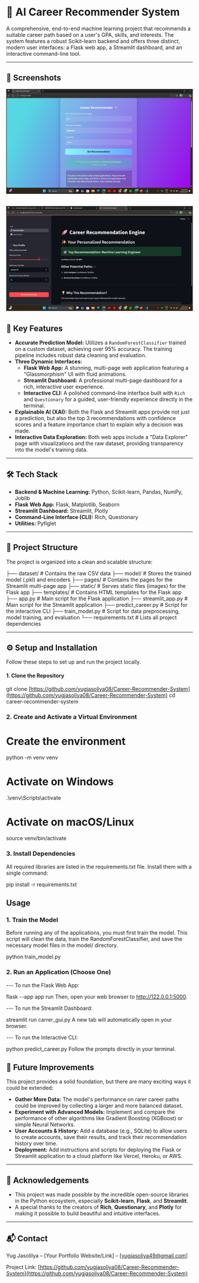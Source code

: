 # 🤖 AI Career Recommender System

A comprehensive, end-to-end machine learning project that recommends a suitable career path based on a user's GPA, skills, and interests. The system features a robust Scikit-learn backend and offers three distinct, modern user interfaces: a Flask web app, a Streamlit dashboard, and an interactive command-line tool.

---

## 📸 Screenshots

![alt text](image.png)

![alt text](image-1.png)
---

## 🚀 Key Features

* **Accurate Prediction Model:** Utilizes a `RandomForestClassifier` trained on a custom dataset, achieving over 95% accuracy. The training pipeline includes robust data cleaning and evaluation.
* **Three Dynamic Interfaces:**
    * **Flask Web App:** A stunning, multi-page web application featuring a "Glassmorphism" UI with fluid animations.
    * **Streamlit Dashboard:** A professional multi-page dashboard for a rich, interactive user experience.
    * **Interactive CLI:** A polished command-line interface built with `Rich` and `Questionary` for a guided, user-friendly experience directly in the terminal.
* **Explainable AI (XAI):** Both the Flask and Streamlit apps provide not just a prediction, but also the top 3 recommendations with confidence scores and a feature importance chart to explain *why* a decision was made.
* **Interactive Data Exploration:** Both web apps include a "Data Explorer" page with visualizations and the raw dataset, providing transparency into the model's training data.

---

## 🛠️ Tech Stack

* **Backend & Machine Learning:** Python, Scikit-learn, Pandas, NumPy, Joblib
* **Flask Web App:** Flask, Matplotlib, Seaborn
* **Streamlit Dashboard:** Streamlit, Plotly
* **Command-Line Interface (CLI):** Rich, Questionary
* **Utilities:** Pyfiglet

---

## 📂 Project Structure

The project is organized into a clean and scalable structure:

├── dataset/              # Contains the raw CSV data
├── model/                # Stores the trained model (.pkl) and encoders
├── pages/                # Contains the pages for the Streamlit multi-page app
├── static/               # Serves static files (images) for the Flask app
├── templates/            # Contains HTML templates for the Flask app
├── app.py                # Main script for the Flask application
├── streamlit_app.py      # Main script for the Streamlit application
├── predict_career.py     # Script for the interactive CLI
├── train_model.py        # Script for data preprocessing, model training, and evaluation
└── requirements.txt      # Lists all project dependencies

---

## ⚙️ Setup and Installation

Follow these steps to set up and run the project locally.


#### 1. Clone the Repository

git clone [https://github.com/yugjasoliya08/Career-Recommender-System](https://github.com/yugjasoliya08/Career-Recommender-System)
cd career-recommender-system

### 2. Create and Activate a Virtual Environment
# Create the environment
python -m venv venv

# Activate on Windows
.\venv\Scripts\activate

# Activate on macOS/Linux
source venv/bin/activate

### 3. Install Dependencies

All required libraries are listed in the requirements.txt file. Install them with a single command:

pip install -r requirements.txt


##  Usage
### 1. Train the Model
Before running any of the applications, you must first train the model. This script will clean the data, train the RandomForestClassifier, and save the necessary model files in the model/ directory.

python train_model.py

### 2. Run an Application (Choose One)

--- To run the Flask Web App:

flask --app app run
Then, open your web browser to http://122.0.0.1:5000.   

--- To run the Streamlit Dashboard:

streamlit run carrer_gui.py
A new tab will automatically open in your browser.

--- To run the Interactive CLI:

python predict_career.py
Follow the prompts directly in your terminal.


## 🔮 Future Improvements

This project provides a solid foundation, but there are many exciting ways it could be extended:

* **Gather More Data:** The model's performance on rarer career paths could be improved by collecting a larger and more balanced dataset.
* **Experiment with Advanced Models:** Implement and compare the performance of other algorithms like Gradient Boosting (XGBoost) or simple Neural Networks.
* **User Accounts & History:** Add a database (e.g., SQLite) to allow users to create accounts, save their results, and track their recommendation history over time.
* **Deployment:** Add instructions and scripts for deploying the Flask or Streamlit application to a cloud platform like Vercel, Heroku, or AWS.

---

## 🙏 Acknowledgements

* This project was made possible by the incredible open-source libraries in the Python ecosystem, especially **Scikit-learn**, **Flask**, and **Streamlit**.
* A special thanks to the creators of **Rich**, **Questionary**, and **Plotly** for making it possible to build beautiful and intuitive interfaces.

---

## 📬 Contact

Yug Jasolilya – [Your Portfolio Website/Link] – [yugjasoliya49@gmail.com]

Project Link: [https://github.com/yugjasoliya08/Career-Recommender-System](https://github.com/yugjasoliya08/Career-Recommender-System)

